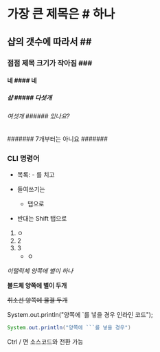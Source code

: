 # 가장 큰 제목은 # 하나

## 샵의 갯수에 따라서 ## ##

### 점점 제목 크기가 작아짐 ### ###

#### 네 #### 네

##### 샵 ##### 다섯개 

###### 여섯개 ###### 있나요?

####### 7개부터는 아니요 #######



### CLI 명령어

- 목록: - 를 치고

- 들여쓰기는

  - 탭으로

- 반대는 Shift 탭으로

  

1. ㅇ
2. 2
3. 3
   - ㅇ



*이탤릭체 양쪽에 별이 하나*

**볼드체 양쪽에 별이 두개**

~~취소선 양쪽에 물결 두개~~

System.out.println("양쪽에 `를 넣을 경우 인라인 코드");

```java
System.out.println("양쪽에 ```를 넣을 경우")
```

 Ctrl / 면 소스코드와 전환 가능